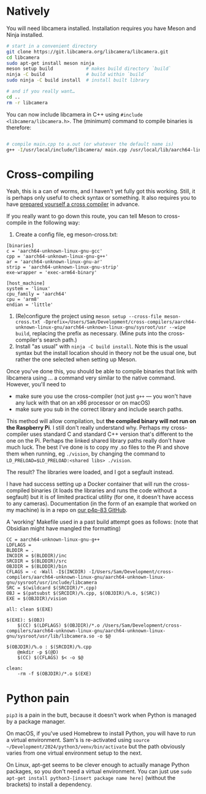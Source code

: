 # Natively

You will need libcamera installed. Installation requires you have Meson and Ninja installed.

```bash
# start in a convenient directory
git clone https://git.libcamera.org/libcamera/libcamera.git
cd libcamera
sudo apt-get install meson ninja
meson setup build            # makes build directory `build`
ninja -C build               # build within `build`
sudo ninja -C build install  # install built library

# and if you really want…
cd ..
rm -r libcamera
```

You can now include libcamera in C++ using `#include <libcamera/libcamera.h>`. The (minimum) command to compile binaries is therefore:

```bash

# compile main.cpp to a.out (or whatever the default name is)
g++ -I/usr/local/include/libcamera/ main.cpp /usr/local/lib/aarch64-linux-gnu/libcamera.so

```

# Cross-compiling

Yeah, this is a can of worms, and I haven't yet fully got this working. Still, it is perhaps only useful to check syntax or something. It also requires you to have [prepared yourself a cross compiler](<Cross-compilation for RPi (eg from macOS)>) in advance.

If you really want to go down this route, you can tell Meson to cross-compile in the following way:

1. Create a config file, eg meson-cross.txt:

```
[binaries]
c = 'aarch64-unknown-linux-gnu-gcc'
cpp = 'aarch64-unknown-linux-gnu-g++'
ar = 'aarch64-unknown-linux-gnu-ar'
strip = 'aarch64-unknown-linux-gnu-strip'
exe-wrapper = 'exec-arm64-binary'

[host_machine]
system = 'linux'
cpu_family = 'aarch64'
cpu = 'arm8'
endian = 'little'
```

1. (Re)configure the project using `meson setup --cross-file meson-cross.txt -Dprefix=/Users/Sam/Development/cross-compilers/aarch64-unknown-linux-gnu/aarch64-unknown-linux-gnu/sysroot/usr --wipe build`, replacing the prefix as necessary. (Mine puts into the cross-compiler's search path.)
2. Install "as usual" with `ninja -C build install`. Note this is the usual syntax but the install location should in theory not be the usual one, but rather the one selected when setting up Meson.

Once you've done this, you should be able to compile binaries that link with libcamera using … a command very similar to the native command. However, you'll need to

- make sure you use the cross-compiler (not just `g++` — you won't have any luck with that on an x86 processor or on macOS)
- make sure you sub in the correct library and include search paths.

This method will allow compilation, but **the compiled binary will not run on the Raspberry Pi**. I still don't really understand why. Perhaps my cross-compiler uses standard C and standard C++ version that's different to the one on the Pi. Perhaps the linked shared library paths really don't have much luck. The best I've done is to copy my .so files to the Pi and shove them when running, eg `./vision`, by changing the command to `LD_PRELOAD=$LD_PRELOAD:<shared libs> ./vision`.

The result? The libraries were loaded, and I got a segfault instead.

I have had success setting up a Docker container that will run the cross-compiled binaries (it loads the libraries and runs the code without a segfault) but it is of limited practical utility (for one, it doesn't have access to any cameras). Documentation (in the form of an example that worked on my machine) is in a repo on [our p4p-83 GitHub](https://github.com/p4p-83/exec-arm64-with-docker).

A 'working' Makefile used in a past build attempt goes as follows: (note that Obsidian might have mangled the formatting)

```make
CC = aarch64-unknown-linux-gnu-g++
LDFLAGS =
BLDDIR = .
INCDIR = $(BLDDIR)/inc
SRCDIR = $(BLDDIR)/src
OBJDIR = $(BLDDIR)/bin
CFLAGS = -c -Wall -I$(INCDIR) -I/Users/Sam/Development/cross-compilers/aarch64-unknown-linux-gnu/aarch64-unknown-linux-gnu/sysroot/usr/include/libcamera
SRC = $(wildcard $(SRCDIR)/*.cpp)
OBJ = $(patsubst $(SRCDIR)/%.cpp, $(OBJDIR)/%.o, $(SRC))
EXE = $(OBJDIR)/vision

all: clean $(EXE)

$(EXE): $(OBJ)
	$(CC) $(LDFLAGS) $(OBJDIR)/*.o /Users/Sam/Development/cross-compilers/aarch64-unknown-linux-gnu/aarch64-unknown-linux-gnu/sysroot/usr/lib/libcamera.so -o $@

$(OBJDIR)/%.o : $(SRCDIR)/%.cpp
	@mkdir -p $(@D)
	$(CC) $(CFLAGS) $< -o $@

clean:
	-rm -f $(OBJDIR)/*.o $(EXE)
```

# Python pain

`pip3` is a pain in the butt, because it doesn't work when Python is managed by a package manager.

On macOS, if you've used Homebrew to install Python, you will have to run a virtual environment. Sam's is re-activated using `source ~/Development/2024/python3/venv/bin/activate` but the path obviously varies from one virtual environment setup to the next.

On Linux, apt-get seems to be clever enough to actually manage Python packages, so you don't need a virtual environment. You can just use `sudo apt-get install python3-[insert package name here]` (without the brackets) to install a dependency.
